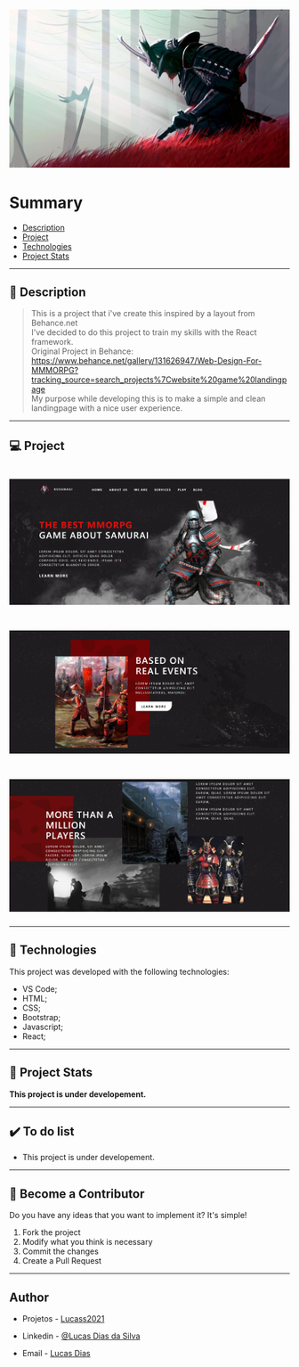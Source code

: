 <h1 align="center">
    <img src="./git/capa.jpg"/>
</h1>

# Summary

- [Description](#📝-Description)
- [Project](#💻-Project)
- [Technologies](#🚀-Technologies)
- [Project Stats](#🎯-Project-Stats)

---

## 📝 Description

> This is a project that i've create this inspired by a layout from Behance.net <br>
> I've decided to do this project to train my skills with the React framework. <br>
> Original Project in Behance: https://www.behance.net/gallery/131626947/Web-Design-For-MMMORPG?tracking_source=search_projects%7Cwebsite%20game%20landingpage <br>
> My purpose while developing this is to make a simple and clean landingpage with a nice user experience.



---

## 💻 Project

<h1 align="center">
    <img src="./git/projeto1.jpg"/>
</h1>
<h1 align="center">
    <img src="./git/projeto2.jpg"/>
</h1>
<h1 align="center">
    <img src="./git/projeto3.jpg"/>
</h1>



---

## 🚀 Technologies
This project was developed with the following technologies:
* VS Code;
* HTML;
* CSS;
* Bootstrap;
* Javascript;
* React;



---

## 🎯 Project Stats

<strong>This project is under developement.</strong>


---

## :heavy_check_mark: To do list

- This project is under developement.

---

## :handshake: Become a Contributor

Do you have any ideas that you want to implement it? It's simple!

1. Fork the project
2. Modify what you think is necessary
3. Commit the changes
4. Create a Pull Request

---

## Author

- Projetos - [Lucass2021](https://github.com/Lucass2021)

- Linkedin - [@Lucas Dias da Silva](https://www.linkedin.com/in/lucas-dias-da-silva-118954199/)

- Email - [Lucas Dias](mailto:lucas.allx@hotmail.com")
